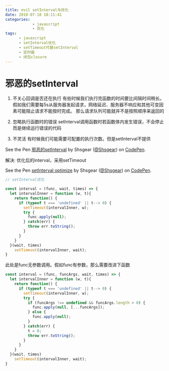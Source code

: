 ```yaml
---
title: evil setInterval与优化
date: 2018-07-18 18:11:41
categories: 
            - javascript
            - 优化
tags: 
      - javascript
      - setInterval优化
      - setTimeout代替setInterval
      - 定时器
      - 闭包closure
---
```

# 邪恶的setInterval

1. 不关心回调是否还在执行
     有些时候我们执行完函数的时间要比间隔时间稍长。假如我们需要每5s从服务器发起请求，网络延迟、服务器不响应和其他可变因素可能阻止请求不能按时完成。 那么请求队列可能就并不是按照顺序来返回的

2. 忽略执行函数时的错误
     setInterval调用函数时若函数体内发生错误，不会停止而是继续运行错误的代码

3. 不灵活
    有时候我们可能需要可配置的执行次数。但是setInterval不提供

<!-- more -->
<p data-height="265" data-theme-id="0" data-slug-hash="bjePbq" data-default-tab="js,result" data-user="Shsgear" data-embed-version="2" data-pen-title="邪恶的setInterval" class="codepen">See the Pen <a href="https://codepen.io/Shsgear/pen/bjePbq/">邪恶的setInterval</a> by Shsgear (<a href="https://codepen.io/Shsgear">@Shsgear</a>) on <a href="https://codepen.io">CodePen</a>.</p>
<script async src="https://static.codepen.io/assets/embed/ei.js"></script>


解决:
优化后的interval，采用setTimeout

<p data-height="265" data-theme-id="0" data-slug-hash="rrLXQW" data-default-tab="js,result" data-user="Shsgear" data-embed-version="2" data-pen-title="setInterval optimize" class="codepen">See the Pen <a href="https://codepen.io/Shsgear/pen/rrLXQW/">setInterval optimize</a> by Shsgear (<a href="https://codepen.io/Shsgear">@Shsgear</a>) on <a href="https://codepen.io">CodePen</a>.</p>
<script async src="https://static.codepen.io/assets/embed/ei.js"></script>

``` javascript
// setInterval优化

const interval = (func, wait, times) => {
  let intervalInner = function (w, t){
    return function() {
      if (typeof t === 'undefined' || t--> 0) {
        setTimeout(intervalInner, w);
        try {
          func.apply(null);
        } catch(err) {
          throw err.toString();
        }
      }
    }
  }(wait, times)
    setTimeout(intervalInner, wait);
}
```

此处是func无参数调用。假如func有参数，那么需要改进下函数

``` javascript
const interval = (func, funcArgs, wait, times) => {
  let intervalInner = function (w, t){
    return function() {
      if (typeof t === 'undefined' || t--> 0) {
        setTimeout(intervalInner, w);
        try {
          if (funcArgs !== undefined && funcArgs.length > 0) {
            func.apply(null, [...funcArgs]);
          } else {
            func.apply(null);
          }
        } catch(err) {
          t = 0;
          throw err.toString();
        }
      }
    }
  }(wait, times)
    setTimeout(intervalInner, wait);
}
```
